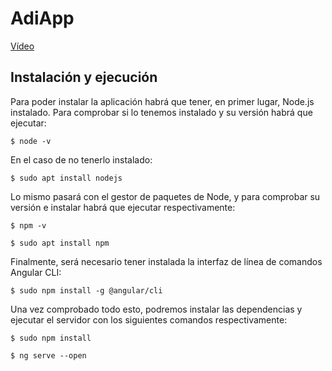 # AdiApp

[Vídeo](https://youtu.be/yYcF6SfeIxk)

## Instalación y ejecución

Para poder instalar la aplicación habrá que tener, en primer lugar, Node.js instalado. Para comprobar si lo tenemos instalado y su versión habrá que ejecutar:

` $ node -v `

En el caso de no tenerlo instalado:

` $ sudo apt install nodejs `

Lo mismo pasará con el gestor de paquetes de Node, y para comprobar su versión e instalar habrá que ejecutar respectivamente:

` $ npm -v `

` $ sudo apt install npm `

Finalmente, será necesario tener instalada la interfaz de línea de comandos Angular CLI:

` $ sudo npm install -g @angular/cli `

Una vez comprobado todo esto, podremos instalar las dependencias y ejecutar el servidor con los siguientes comandos respectivamente:

` $ sudo npm install `

` $ ng serve --open `
